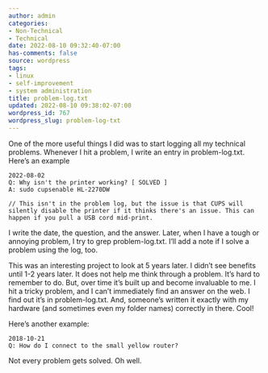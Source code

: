 ```yaml
---
author: admin
categories:
- Non-Technical
- Technical
date: 2022-08-10 09:32:40-07:00
has-comments: false
source: wordpress
tags:
- linux
- self-improvement
- system administration
title: problem-log.txt
updated: 2022-08-10 09:38:02-07:00
wordpress_id: 767
wordpress_slug: problem-log-txt
---
```

One of the more useful things I did was to start logging all my technical problems. Whenever I hit a problem, I write an entry in problem-log.txt. Here’s an example

```
2022-08-02
Q: Why isn't the printer working? [ SOLVED ]
A: sudo cupsenable HL-2270DW

// This isn't in the problem log, but the issue is that CUPS will silently disable the printer if it thinks there's an issue. This can happen if you pull a USB cord mid-print.
```

I write the date, the question, and the answer. Later, when I have a tough or annoying problem, I try to grep problem-log.txt. I’ll add a note if I solve a problem using the log, too.

This was an interesting project to look at 5 years later. I didn’t see benefits until 1-2 years later. It does not help me think through a problem. It’s hard to remember to do. But, over time it’s built up and become invaluable to me. I hit a tricky problem, and I can’t immediately find an answer on the web. I find out it’s in problem-log.txt. And, someone’s written it exactly with my hardware (and sometimes even my folder names) correctly in there. Cool!

Here’s another example:

```
2018-10-21
Q: How do I connect to the small yellow router?
```

Not every problem gets solved. Oh well.
